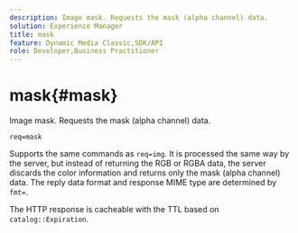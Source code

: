 ```yaml
---
description: Image mask. Requests the mask (alpha channel) data.
solution: Experience Manager
title: mask
feature: Dynamic Media Classic,SDK/API
role: Developer,Business Practitioner
---
```


# mask{#mask}

Image mask. Requests the mask (alpha channel) data.

 `req=mask`

Supports the same commands as `req=img`. It is processed the same way by the server, but instead of returning the RGB or RGBA data, the server discards the color information and returns only the mask (alpha channel) data. The reply data format and response MIME type are determined by `fmt=`.

The HTTP response is cacheable with the TTL based on `catalog::Expiration`. 
